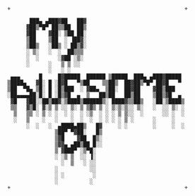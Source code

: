     +                                                       +

           ███▄ ▄███▓██   ██▓
          ▓██▒▀█▀ ██▒▒██  ██▒
          ▓██    ▓██░ ▒██ ██░
          ▒██    ▒██  ░ ▐██▓░
          ▒██▒   ░██▒ ░ ██▒▓░
          ░ ▒░   ░  ░  ██▒▒▒
          ░  ░      ░▓██ ░▒░                                
          ░      ░   ▒ ▒ ░░
                 ░   ░ ░
     ▄▄▄      █     █▓█████  ██████ ▒█████  ███▄ ▄███▓█████
    ▒████▄   ▓█░ █ ░█▓█   ▀▒██    ▒▒██▒  ██▓██▒▀█▀ ██▓█   ▀
    ▒██  ▀█▄ ▒█░ █ ░█▒███  ░ ▓██▄  ▒██░  ██▓██    ▓██▒███
    ░██▄▄▄▄██░█░ █ ░█▒▓█  ▄  ▒   ██▒██   ██▒██    ▒██▒▓█  ▄
     ▓█   ▓██░░██▒██▓░▒████▒██████▒░ ████▓▒▒██▒   ░██░▒████▒
     ▒▒   ▓▒█░ ▓░▒ ▒ ░░ ▒░ ▒ ▒▓▒ ▒ ░ ▒░▒░▒░░ ▒░   ░  ░░ ▒░ ░
      ▒   ▒▒ ░ ▒ ░ ░  ░ ░  ░ ░▒  ░ ░ ░ ▒ ▒░░  ░      ░░ ░  ░
      ░   ▒    ░   ░    ░  ░  ░  ░ ░ ░ ░ ▒ ░      ░     ░
          ░  ░   ░  ▄████▄██▒   █▓     ░ ░        ░     ░  ░
                   ▒██▀ ▀▓██░   █▒
                   ▒▓█    ▓██  █▒░
                   ▒▓▓▄ ▄██▒██ █░░
                   ▒ ▓███▀ ░▒▀█░
                   ░ ░▒ ▒  ░░ ▐░
                     ░  ▒   ░ ░░
                   ░          ░░
                   ░ ░         ░
                   ░          ░
    +                                                       +
